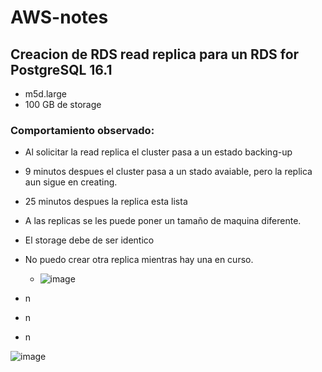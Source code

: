 # AWS-notes

## Creacion de RDS read replica para un RDS for PostgreSQL 16.1
- m5d.large
- 100 GB de storage

### Comportamiento observado:

- Al solicitar la read replica el cluster pasa a un estado backing-up
- 9 minutos despues el cluster pasa a un stado avaiable, pero la replica aun sigue en creating.
- 25 minutos despues la replica esta lista
- A las replicas se les puede poner un tamaño de maquina diferente.
- El storage debe de ser identico
- No puedo crear otra replica mientras hay una en curso.
  - ![image](https://github.com/DavidJGG/AWS-notes/assets/60149403/0f5e38af-4462-4537-95cd-9dc1cd0f175e)






- n
- n
- n

![image](https://github.com/DavidJGG/AWS-notes/assets/60149403/1facbfda-e53b-4fa9-97a6-b4721b045a4e)

